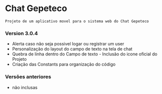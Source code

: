 # Chat Gepeteco
    Projeto de um aplicativo movel para o sistema web do Chat Gepeteco

    
### Version 3.0.4
- Alerta caso não seja possivel logar ou registrar um user 
- Personalização do layout do campo de texto na tela de chat 
- Quebra de linha dentro do Campo de texto - Inclusão do icone oficial do Projeto
- Criação das Constants para organização do código 
 
### Versões anteriores 
- não inclusas
